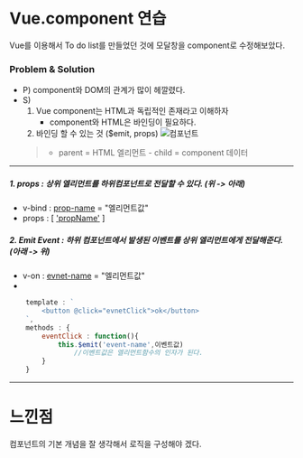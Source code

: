 # Vue.component 연습
Vue를 이용해서 To do list를 만들었던 것에 모달창을 component로 수정해보았다.

### Problem & Solution
- P) component와 DOM의 관계가 많이 헤깔렸다.
- S) 
    1. Vue component는 HTML과 독립적인 존재라고 이해하자
        - component와 HTML은 바인딩이 필요하다.
    2. 바인딩 할 수 있는 것 ($emit, props)
    ![컴포넌트](https://kr.vuejs.org/images/props-events.png)
    > - parent = HTML 엘리먼트
      - child = component 데이터
    
***
##### 1. props : 상위 엘리먼트를 하위컴포넌트로 전달할 수 있다. (위 -> 아래)
- v-bind : <u>prop-name</u> = "엘리먼트값"
- props : [ <u>'propName'</u> ]

##### 2. Emit Event : 하위 컴포넌트에서 발생된 이벤트를 상위 엘리먼트에게 전달해준다. (아래 -> 위)
- v-on : <u>evnet-name</u> = "엘리먼트값"
- 
```js
    template : `
        <button @click="evnetClick">ok</button>
    `,
    methods : {
        eventClick : function(){
            this.$emit('event-name',이벤트값)
                //이벤트값은 엘리먼트함수의 인자가 된다.
        }
    }
```
***

# 느낀점
컴포넌트의 기본 개념을 잘 생각해서 로직을 구성해야 겠다.

